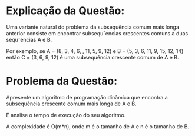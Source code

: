 # Explicação da Questão:
Uma variante natural do problema da subsequência comum mais longa anterior consiste em encontrar subsequˆencias crescentes comuns a duas sequˆencias A e B.


Por exemplo, se A = (8, 3, 4, 6, , 11, 5, 9, 12) e B = (5, 3, 6, 11, 9, 15, 12, 14) então C = (3, 6, 9, 12) é uma subsequência crescente comum de A e B.
# Problema da Questão:
Apresente um algoritmo de programação dinâmica que encontra a subsequência crescente comum mais longa de A e B.


E analise o tempo de execução do seu algoritmo.


A complexidade é O(m*n), onde m é o tamanho de A e n é o tamanho de B.
